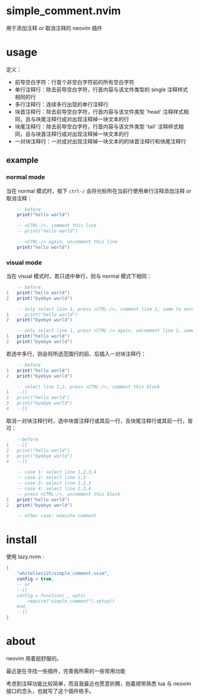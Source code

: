 # simple_comment.nvim

用于添加注释 or 取消注释的 neovim 插件

# usage

定义：

- 前导空白字符：行首个非空白字符前的所有空白字符
- 单行注释行：除去前导空白字符，行首内容与该文件类型的 single 注释样式相同的行
- 多行注释行：连续多行出现的单行注释行
- 块首注释行：除去前导空白字符，行首内容与该文件类型 'head' 注释样式相同，且与块尾注释行成对出现注释掉一块文本的行
- 块尾注释行：除去前导空白字符，行首内容与该文件类型 'tail' 注释样式相同，且与块首注释行成对出现注释掉一块文本的行
- 一对块注释行：一对成对出现注释掉一块文本的的块首注释行和快尾注释行

## example

### normal mode

当在 normal 模式时，按下 `ctrl-/` 会将光标所在当前行使用单行注释添加注释 or 取消注释：

```lua
    -- before
    print("hello world")

    -- <CTRL-/>, comment this line
    -- print("hello world")

    -- <CTRL-/> again, uncomment this line
    print("hello world")
```

### visual mode

当在 visual 模式时，若只选中单行，则与 normal 模式下相同：

~~~lua
    -- before
1   print("hello world")
2   print("byebye world")

    -- only select line 1, press <CTRL-/>, comment line 1, same to normal mode
1   -- print("hello world")
2   print("byebye world")

    -- only select line 1, press <CTRL-/> again, uncomment line 1, same to normal mode
1   print("hello world")
2   print("byebye world")
~~~

若选中多行，则会将所选范围行的前、后插入一对块注释行：


```lua
    -- before
1   print("hello world")
2   print("byebye world")

    -- select line 1,2, press <CTRL-/>, comment this block
1   --[[
2   print("hello world")
3   print("byebye world")
4   --]]
```

取消一对块注释行时，选中块首注释行或其后一行，及块尾注释行或其前一行，皆可：

```lua
    --before
1   --[[
2   print("hello world")
3   print("byebye world")
4   --]]

    -- case 1: select line 1,2,3,4
    -- case 2: select line 2,3
    -- case 3: select line 1,2,3
    -- case 4: select line 2,3,4
    -- press <CTRL-/>, uncomment this block
1   print("hello world")
2   print("byebye world")

    -- other case: execute comment
```

# install

使用 lazy.nvim :

```lua
{
    "whitelies125/simple_comment.nvim",
    config = true,
    -- or
    --[[
    config = function(_, opts)
        require("simple_comment").setup()
    end,
    --]]
}
```

# about

neovim 用着挺舒服的。

最近是在寻找一些插件，完善我所需的一些常用功能

考虑到注释功能比较简单，而且我最近也愿意折腾，抱着顺带熟悉 lua 与 neovim 接口的念头，也就写了这个插件练手。
